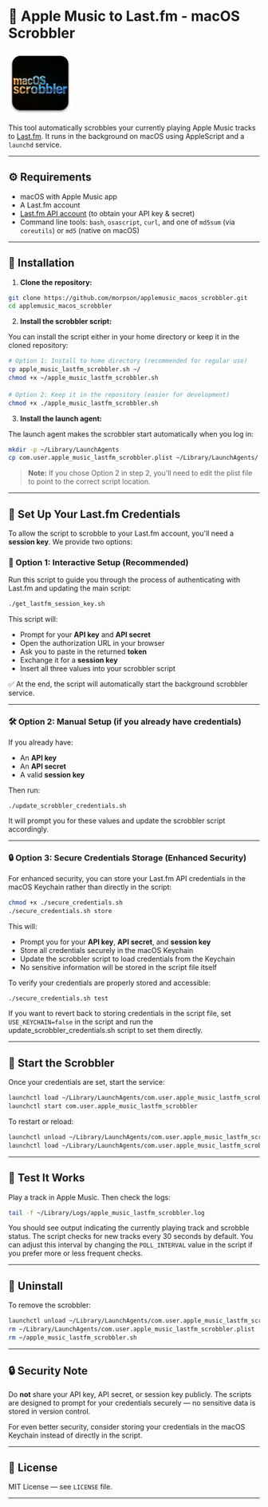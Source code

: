 # 🎵 Apple Music to Last.fm - macOS Scrobbler

<p align="left">
  <img src="assets/icon.png" width="128" height="128" alt="Apple Music Scrobbler Icon">
</p>

This tool automatically scrobbles your currently playing Apple Music tracks to [Last.fm](https://www.last.fm). It runs in the background on macOS using AppleScript and a `launchd` service.

---

## ⚙️ Requirements

* macOS with Apple Music app
* A Last.fm account
* [Last.fm API account](https://www.last.fm/api/account/create) (to obtain your API key & secret)
* Command line tools: `bash`, `osascript`, `curl`, and one of `md5sum` (via `coreutils`) or `md5` (native on macOS)

---

## 🚀 Installation

1. **Clone the repository:**

```bash
git clone https://github.com/morpson/applemusic_macos_scrobbler.git
cd applemusic_macos_scrobbler
```

2. **Install the scrobbler script:**

You can install the script either in your home directory or keep it in the cloned repository:

```bash
# Option 1: Install to home directory (recommended for regular use)
cp apple_music_lastfm_scrobbler.sh ~/
chmod +x ~/apple_music_lastfm_scrobbler.sh

# Option 2: Keep it in the repository (easier for development)
chmod +x ./apple_music_lastfm_scrobbler.sh
```

3. **Install the launch agent:**

The launch agent makes the scrobbler start automatically when you log in:

```bash
mkdir -p ~/Library/LaunchAgents
cp com.user.apple_music_lastfm_scrobbler.plist ~/Library/LaunchAgents/
```

> **Note:** If you chose Option 2 in step 2, you'll need to edit the plist file to point to the correct script location.

---

## 🔐 Set Up Your Last.fm Credentials

To allow the script to scrobble to your Last.fm account, you'll need a **session key**. We provide two options:

### 🔁 Option 1: Interactive Setup (Recommended)

Run this script to guide you through the process of authenticating with Last.fm and updating the main script:

```bash
./get_lastfm_session_key.sh
```

This script will:

* Prompt for your **API key** and **API secret**
* Open the authorization URL in your browser
* Ask you to paste in the returned **token**
* Exchange it for a **session key**
* Insert all three values into your scrobbler script

✅ At the end, the script will automatically start the background scrobbler service.

---

### 🛠️ Option 2: Manual Setup (if you already have credentials)

If you already have:

* An **API key**
* An **API secret**
* A valid **session key**

Then run:

```bash
./update_scrobbler_credentials.sh
```

It will prompt you for these values and update the scrobbler script accordingly.

---

### 🔒 Option 3: Secure Credentials Storage (Enhanced Security)

For enhanced security, you can store your Last.fm API credentials in the macOS Keychain rather than directly in the script:

```bash
chmod +x ./secure_credentials.sh
./secure_credentials.sh store
```

This will:

* Prompt you for your **API key**, **API secret**, and **session key**
* Store all credentials securely in the macOS Keychain
* Update the scrobbler script to load credentials from the Keychain
* No sensitive information will be stored in the script file itself

To verify your credentials are properly stored and accessible:

```bash
./secure_credentials.sh test
```

If you want to revert back to storing credentials in the script file, set `USE_KEYCHAIN=false` in the script and run the update_scrobbler_credentials.sh script to set them directly.

---

## 🔄 Start the Scrobbler

Once your credentials are set, start the service:

```bash
launchctl load ~/Library/LaunchAgents/com.user.apple_music_lastfm_scrobbler.plist
launchctl start com.user.apple_music_lastfm_scrobbler
```

To restart or reload:

```bash
launchctl unload ~/Library/LaunchAgents/com.user.apple_music_lastfm_scrobbler.plist
launchctl load ~/Library/LaunchAgents/com.user.apple_music_lastfm_scrobbler.plist
```

---

## 🧪 Test It Works

Play a track in Apple Music. Then check the logs:

```bash
tail -f ~/Library/Logs/apple_music_lastfm_scrobbler.log
```

You should see output indicating the currently playing track and scrobble status. The script checks for new tracks every 30 seconds by default. You can adjust this interval by changing the `POLL_INTERVAL` value in the script if you prefer more or less frequent checks.

---

## 🧹 Uninstall

To remove the scrobbler:

```bash
launchctl unload ~/Library/LaunchAgents/com.user.apple_music_lastfm_scrobbler.plist
rm ~/Library/LaunchAgents/com.user.apple_music_lastfm_scrobbler.plist
rm ~/apple_music_lastfm_scrobbler.sh
```

---

## 🔒 Security Note

Do **not** share your API key, API secret, or session key publicly. The scripts are designed to prompt for your credentials securely — no sensitive data is stored in version control.

For even better security, consider storing your credentials in the macOS Keychain instead of directly in the script.

---

## 📄 License

MIT License — see `LICENSE` file.

---
